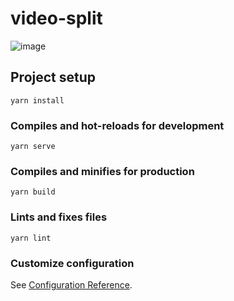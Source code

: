 # video-split

![image](https://user-images.githubusercontent.com/1490347/83340781-b3a47780-a2b2-11ea-9358-9b8c15fe6c0c.png)

## Project setup
```
yarn install
```

### Compiles and hot-reloads for development
```
yarn serve
```

### Compiles and minifies for production
```
yarn build
```

### Lints and fixes files
```
yarn lint
```

### Customize configuration
See [Configuration Reference](https://cli.vuejs.org/config/).
